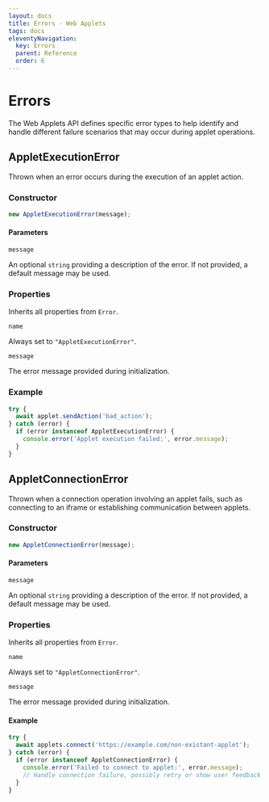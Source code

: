 ```yaml
---
layout: docs
title: Errors - Web Applets
tags: docs
eleventyNavigation:
  key: Errors
  parent: Reference
  order: 6
---
```


# Errors

The Web Applets API defines specific error types to help identify and handle different failure scenarios that may occur during applet operations.

## AppletExecutionError

Thrown when an error occurs during the execution of an applet action.

### Constructor

```js
new AppletExecutionError(message);
```

#### Parameters

`message`

An optional `string` providing a description of the error. If not provided, a default message may be used.

### Properties

Inherits all properties from `Error`.

`name`

Always set to `"AppletExecutionError"`.

`message`

The error message provided during initialization.

### Example

```js
try {
  await applet.sendAction('bad_action');
} catch (error) {
  if (error instanceof AppletExecutionError) {
    console.error('Applet execution failed:', error.message);
  }
}
```

## AppletConnectionError

Thrown when a connection operation involving an applet fails, such as connecting to an iframe or establishing communication between applets.

### Constructor

```js
new AppletConnectionError(message);
```

#### Parameters

`message`

An optional `string` providing a description of the error. If not provided, a default message may be used.

### Properties

Inherits all properties from `Error`.

`name`

Always set to `"AppletConnectionError"`.

`message`

The error message provided during initialization.

#### Example

```js
try {
  await applets.connect('https://example.com/non-existant-applet');
} catch (error) {
  if (error instanceof AppletConnectionError) {
    console.error('Failed to connect to applet:', error.message);
    // Handle connection failure, possibly retry or show user feedback
  }
}
```
